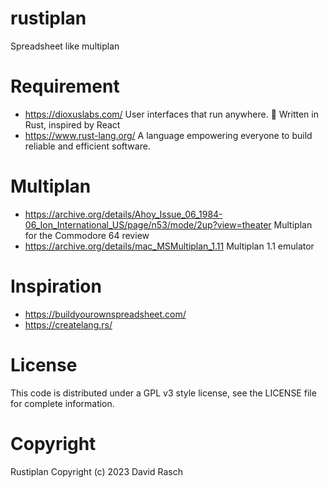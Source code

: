 # rustiplan
Spreadsheet like multiplan

# Requirement

* https://dioxuslabs.com/ User interfaces that run anywhere. 🦀
Written in Rust, inspired by React
* https://www.rust-lang.org/ A language empowering everyone
to build reliable and efficient software. 


# Multiplan

* https://archive.org/details/Ahoy_Issue_06_1984-06_Ion_International_US/page/n53/mode/2up?view=theater Multiplan for the Commodore 64 review
* https://archive.org/details/mac_MSMultiplan_1.11 Multiplan 1.1 emulator

# Inspiration

* https://buildyourownspreadsheet.com/
* https://createlang.rs/

# License

This code is distributed under a GPL v3 style license, see the LICENSE file for complete information.

# Copyright

Rustiplan Copyright (c) 2023 David Rasch
